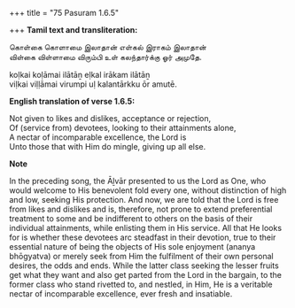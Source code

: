 +++
title = "75 Pasuram 1.6.5"

+++
**Tamil text and transliteration:**

கொள்கை கொளாமை இலாதான் எள்கல் இராகம் இலாதான்  
விள்கை விள்ளாமை விரும்பி உள் கலந்தார்க்கு ஓர் அமுதே.

koḷkai koḷāmai ilātāṉ eḷkal irākam ilātāṉ  
viḷkai viḷḷāmai virumpi uḷ kalantārkku ōr amutē.

**English translation of verse 1.6.5:**

Not given to likes and dislikes, acceptance or rejection,  
Of (service from) devotees, looking to their attainments alone,  
A nectar of incomparable excellence, the Lord is  
Unto those that with Him do mingle, giving up all else.

**Note**

In the preceding song, the Āḻvār presented to us the Lord as One, who would welcome to His benevolent fold every one, without distinction of high and low, seeking His protection. And now, we are told that the Lord is free from likes and dislikes and is, therefore, not prone to extend preferential treatment to some and be indifferent to others on the basis of their individual attainments, while enlisting them in His service. All that He looks for is whether these devotees arc steadfast in their devotion, true to their essential nature of being the objects of His sole enjoyment (ananya bhōgyatva) or merely seek from Him the fulfilment of their own personal desires, the odds and ends. While the latter class seeking the lesser fruits get what they want and also get parted from the Lord in the bargain, to the former class who stand rivetted to, and nestled, in Him, He is a veritable nectar of incomparable excellence, ever fresh and insatiable.


